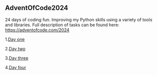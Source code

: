 ## AdventOfCode2024

24 days of coding fun. Improving my Python skills using a variety of tools and libraries.
Full description of tasks can be found here: https://adventofcode.com/2024 

1.[Day one](src/01December.py)

2.[Day two](src/02December.py)

3.[Day three](src/03December.py)

4.[Day four](src/04December.py)